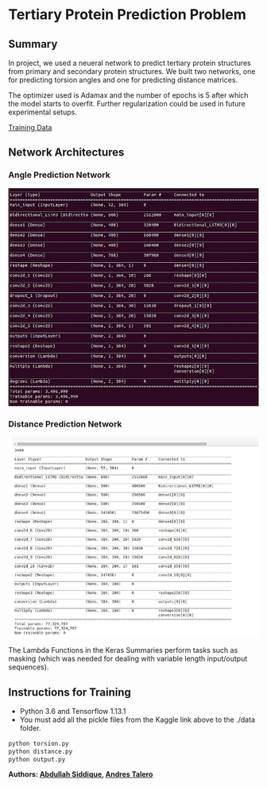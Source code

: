 # Tertiary Protein Prediction Problem

## Summary
In project, we used a neueral network to predict tertiary protein structures from primary and secondary protein structures. We built two networks, one for predicting torsion angles and one for predicting distance matrices.

The optimizer used is Adamax and the number of epochs is 5 after which the model starts to overfit. Further regularization could be used in future experimental setups.

[Training Data](https://www.kaggle.com/c/cu-deep-learning-spring19-hw2/data)

## Network Architectures
### Angle Prediction Network
![alt text](https://github.com/atalero/protein_prediction/blob/master/angle_network.png)
### Distance Prediction Network
![alt text](https://github.com/atalero/protein_prediction/blob/master/distance_network.png)

The Lambda Functions in the Keras Summaries perform tasks such as masking (which was needed for dealing with variable length input/output sequences).

## Instructions for Training
* Python 3.6 and Tensorflow 1.13.1
* You must add all the pickle files from the Kaggle link above to the ./data folder.

```
python torsion.py
python distance.py
python output.py
```

**Authors: [Abdullah Siddique](https://github.com/s-abdullah), [Andres Talero](https://github.com/atalero)**
